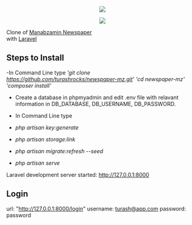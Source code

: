 <p align="center"><img src="https://www.mzamin.com/asset/images/logos.png"></p>
<p align="center"><img src="https://laravel.com/assets/img/components/logo-laravel.svg"></p>

<p>
Clone of  <a href="https://www.mzamin.com/">Manabzamin Newspaper</a><br/>
with <a href="https://laravel.com/">Laravel</a>
</p>

## Steps to Install

-In Command Line type
*'git clone https://github.com/turashrocks/newspaper-mz.git'*
*'cd newspaper-mz'*
*'composer install'*

- Create a database in phpmyadmin and edit .env file with relavant information in DB_DATABASE, DB_USERNAME, DB_PASSWORD.

- In Command Line type
- *php artisan key:generate*
- *php artisan storage:link*
- *php artisan migrate:refresh --seed*
- *php artisan serve*

Laravel development server started: <http://127.0.0.1:8000>

## Login 

url: "http://127.0.0.1:8000/login"
username: turash@app.com
password: password


